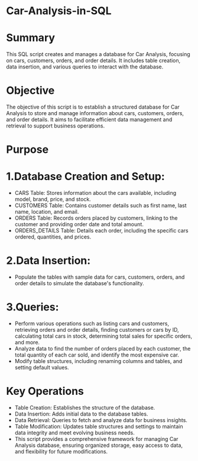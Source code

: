 # Car-Analysis-in-SQL

# Summary
This SQL script creates and manages a database for Car Analysis, focusing on cars, customers, orders, and order details. It includes table creation, data insertion, and various queries to interact with the database.

# Objective
The objective of this script is to establish a structured database for Car Analysis to store and manage information about cars, customers, orders, and order details. It aims to facilitate efficient data management and retrieval to support business operations.

# Purpose
# 1.Database Creation and Setup:

* CARS Table: Stores information about the cars available, including model, brand, price, and stock.
* CUSTOMERS Table: Contains customer details such as first name, last name, location, and email.
* ORDERS Table: Records orders placed by customers, linking to the customer and providing order date and total amount.
* ORDERS_DETAILS Table: Details each order, including the specific cars ordered, quantities, and prices.
# 2.Data Insertion:

* Populate the tables with sample data for cars, customers, orders, and order details to simulate the database's functionality.
# 3.Queries:

* Perform various operations such as listing cars and customers, retrieving orders and order details, finding customers or cars by ID, calculating total cars in stock, determining total sales for specific orders, and more.
* Analyze data to find the number of orders placed by each customer, the total quantity of each car sold, and identify the most expensive car.
* Modify table structures, including renaming columns and tables, and setting default values.
# Key Operations
* Table Creation: Establishes the structure of the database.
* Data Insertion: Adds initial data to the database tables.
* Data Retrieval: Queries to fetch and analyze data for business insights.
* Table Modification: Updates table structures and settings to maintain data integrity and meet evolving business needs.
* This script provides a comprehensive framework for managing Car Analysis database, ensuring organized storage, easy access to data, and flexibility for future modifications.
